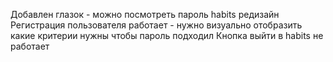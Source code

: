 Добавлен глазок - можно посмотреть пароль
habits редизайн
Регистрация пользователя работает - нужно визуально отобразить какие критерии нужны чтобы пароль подходил
Кнопка выйти в habits не работает
